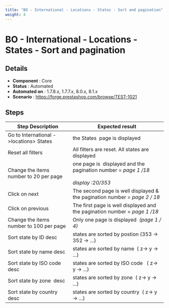```yaml
---
title: "BO - International - Locations - States - Sort and pagination"
weight: 4
---
```


# BO - International - Locations - States - Sort and pagination
## Details
* **Component** : Core
* **Status** : Automated
* **Automated on** : 1.7.8.x, 1.7.7.x, 8.0.x, 8.1.x
* **Scenario** : https://forge.prestashop.com/browse/TEST-1021

## Steps
| Step Description | Expected result |
| ----- | ----- |
| Go to International ->locations> States | the States  page is displayed |
| Reset all filters | All filters are reset. All states are displayed |
| Change the items number to 20 per page | one page is  displayed and the pagination number = _page 1 /18_<br><br>_display :20/353_ |
| Click on next | The second page is well displayed & the pagination number = _page 2 / 18_ |
| Click on previous | The first page is well displayed and the pagination number = _page 1 /18_ |
| Change the items number to 100 per page | Only one page is displayed  _(page 1 / 4)_ |
| Sort state by ID desc | states are sorted by postion (353 -> 352 -> ...) |
| Sort state by name desc | states are sorted by name  ( z-> y -> ...) |
| Sort state by ISO code  desc | states are sorted by ISO code   ( z-> y -> ...) |
| Sort state by zone  desc | states are sorted by zone  ( z-> y -> ...) |
| Sort state by country  desc | states are sorted by country  ( z-> y -> ...) |
